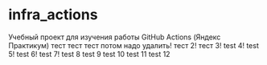 # infra_actions
Учебный проект для изучения работы GitHub Actions (Яндекс Практикум)
тест тест тест потом надо удалить! тест 2!
тест 3!
test 4!
test 5!
test 6!
test 7!
test 8
test 9
test 10
test 11
test 12

